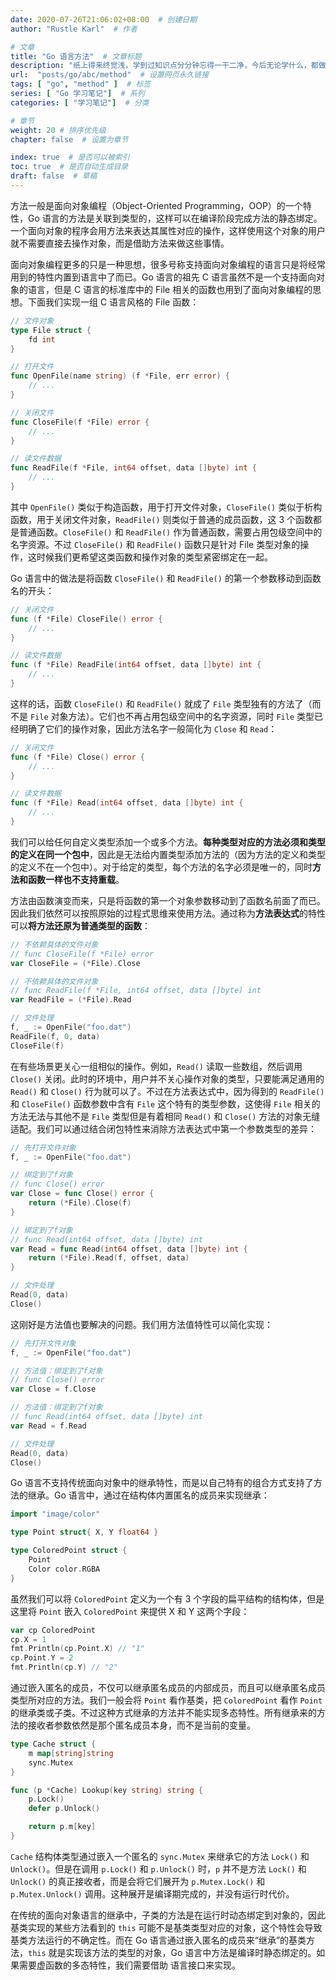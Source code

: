 ```yaml
---
date: 2020-07-26T21:06:02+08:00  # 创建日期
author: "Rustle Karl"  # 作者

# 文章
title: "Go 语言方法"  # 文章标题
description: "纸上得来终觉浅，学到过知识点分分钟忘得一干二净，今后无论学什么，都做好笔记吧。"
url:  "posts/go/abc/method"  # 设置网页永久链接
tags: [ "go", "method" ]  # 标签
series: [ "Go 学习笔记"]  # 系列
categories: [ "学习笔记"]  # 分类

# 章节
weight: 20 # 排序优先级
chapter: false  # 设置为章节

index: true  # 是否可以被索引
toc: true  # 是否自动生成目录
draft: false  # 草稿
---
```


方法一般是面向对象编程（Object-Oriented Programming，OOP）的一个特性，Go 语言的方法是关联到类型的，这样可以在编译阶段完成方法的静态绑定。一个面向对象的程序会用方法来表达其属性对应的操作，这样使用这个对象的用户就不需要直接去操作对象，而是借助方法来做这些事情。

面向对象编程更多的只是一种思想，很多号称支持面向对象编程的语言只是将经常用到的特性内置到语言中了而已。Go 语言的祖先 C 语言虽然不是一个支持面向对象的语言，但是 C 语言的标准库中的 File 相关的函数也用到了面向对象编程的思想。下面我们实现一组 C 语言风格的 File 函数：

```go
// 文件对象
type File struct {
    fd int
}

// 打开文件
func OpenFile(name string) (f *File, err error) {
    // ...
}

// 关闭文件
func CloseFile(f *File) error {
    // ...
}

// 读文件数据
func ReadFile(f *File, int64 offset, data []byte) int {
    // ...
}
```

其中 `OpenFile()` 类似于构造函数，用于打开文件对象，`CloseFile()` 类似于析构函数，用于关闭文件对象，`ReadFile()` 则类似于普通的成员函数，这 3 个函数都是普通函数。`CloseFile()` 和 `ReadFile()` 作为普通函数，需要占用包级空间中的名字资源。不过 `CloseFile()` 和 `ReadFile()` 函数只是针对 File 类型对象的操作，这时候我们更希望这类函数和操作对象的类型紧密绑定在一起。

Go 语言中的做法是将函数 `CloseFile()` 和 `ReadFile()` 的第一个参数移动到函数名的开头：

```go
// 关闭文件
func (f *File) CloseFile() error {
    // ...
}

// 读文件数据
func (f *File) ReadFile(int64 offset, data []byte) int {
    // ...
}
```

这样的话，函数 `CloseFile()` 和 `ReadFile()` 就成了 `File` 类型独有的方法了（而不是 `File` 对象方法）。它们也不再占用包级空间中的名字资源，同时 `File` 类型已经明确了它们的操作对象，因此方法名字一般简化为 `Close` 和 `Read`：

```go
// 关闭文件
func (f *File) Close() error {
    // ...
}

// 读文件数据
func (f *File) Read(int64 offset, data []byte) int {
    // ...
}
```

我们可以给任何自定义类型添加一个或多个方法。**每种类型对应的方法必须和类型的定义在同一个包中**，因此是无法给内置类型添加方法的（因为方法的定义和类型的定义不在一个包中）。对于给定的类型，每个方法的名字必须是唯一的，同时**方法和函数一样也不支持重载**。

方法由函数演变而来，只是将函数的第一个对象参数移动到了函数名前面了而已。因此我们依然可以按照原始的过程式思维来使用方法。通过称为**方法表达式**的特性可以**将方法还原为普通类型的函数**：

```go
// 不依赖具体的文件对象
// func CloseFile(f *File) error
var CloseFile = (*File).Close

// 不依赖具体的文件对象
// func ReadFile(f *File, int64 offset, data []byte) int
var ReadFile = (*File).Read

// 文件处理
f, _ := OpenFile("foo.dat")
ReadFile(f, 0, data)
CloseFile(f)
```

在有些场景更关心一组相似的操作。例如，`Read()` 读取一些数组，然后调用 `Close()` 关闭。此时的环境中，用户并不关心操作对象的类型，只要能满足通用的 `Read()` 和 `Close()` 行为就可以了。不过在方法表达式中，因为得到的 `ReadFile()` 和 `CloseFile()` 函数参数中含有 `File` 这个特有的类型参数，这使得 `File` 相关的方法无法与其他不是 `File` 类型但是有着相同 `Read()` 和 `Close()` 方法的对象无缝适配。我们可以通过结合闭包特性来消除方法表达式中第一个参数类型的差异：

```go
// 先打开文件对象
f, _ := OpenFile("foo.dat")

// 绑定到了f对象
// func Close() error
var Close = func Close() error {
    return (*File).Close(f)
}

// 绑定到了f对象
// func Read(int64 offset, data []byte) int
var Read = func Read(int64 offset, data []byte) int {
    return (*File).Read(f, offset, data)
}

// 文件处理
Read(0, data)
Close()
```

这刚好是方法值也要解决的问题。我们用方法值特性可以简化实现：

```go
// 先打开文件对象
f, _ := OpenFile("foo.dat")

// 方法值：绑定到了f对象
// func Close() error
var Close = f.Close

// 方法值：绑定到了f对象
// func Read(int64 offset, data []byte) int
var Read = f.Read

// 文件处理
Read(0, data)
Close()
```

Go 语言不支持传统面向对象中的继承特性，而是以自己特有的组合方式支持了方法的继承。Go 语言中，通过在结构体内置匿名的成员来实现继承：

```go
import "image/color"

type Point struct{ X, Y float64 }

type ColoredPoint struct {
	Point
	Color color.RGBA
}
```

虽然我们可以将 `ColoredPoint` 定义为一个有 3 个字段的扁平结构的结构体，但是这里将 `Point` 嵌入 `ColoredPoint` 来提供 X 和 Y 这两个字段：

```go
var cp ColoredPoint
cp.X = 1
fmt.Println(cp.Point.X) // "1"
cp.Point.Y = 2
fmt.Println(cp.Y) // "2"
```

通过嵌入匿名的成员，不仅可以继承匿名成员的内部成员，而且可以继承匿名成员类型所对应的方法。我们一般会将 `Point` 看作基类，把 `ColoredPoint` 看作 `Point` 的继承类或子类。不过这种方式继承的方法并不能实现多态特性。所有继承来的方法的接收者参数依然是那个匿名成员本身，而不是当前的变量。

```go
type Cache struct {
    m map[string]string
    sync.Mutex
}

func (p *Cache) Lookup(key string) string {
    p.Lock()
    defer p.Unlock()

    return p.m[key]
}
```

`Cache` 结构体类型通过嵌入一个匿名的 `sync.Mutex` 来继承它的方法 `Lock()` 和 `Unlock()`。但是在调用 `p.Lock()` 和 `p.Unlock()` 时，`p` 并不是方法 `Lock()` 和 `Unlock()` 的真正接收者，而是会将它们展开为 `p.Mutex.Lock()` 和 `p.Mutex.Unlock()` 调用。这种展开是编译期完成的，并没有运行时代价。

在传统的面向对象语言的继承中，子类的方法是在运行时动态绑定到对象的，因此基类实现的某些方法看到的 `this` 可能不是基类类型对应的对象，这个特性会导致基类方法运行的不确定性。而在 Go 语言通过嵌入匿名的成员来“继承”的基类方法，`this` 就是实现该方法的类型的对象，Go 语言中方法是编译时静态绑定的。如果需要虚函数的多态特性，我们需要借助  语言接口来实现。

